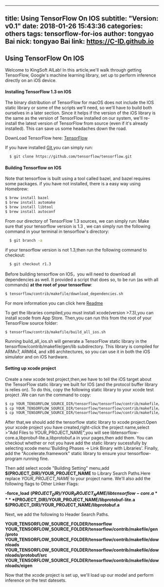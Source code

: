 
---
title: Using TensorFlow On IOS
subtitle: "Version: v0.1"
date: 2018-01-26 15:43:36
categories: others
tags: tensorflow-for-ios
author: tongyao Bai
nick: tongyao Bai
link: https://C-ID.github.io
---

## Using TensorFlow On IOS

Welcome to KingSoft AILab! In this article,we'll walk through getting TensorFlow, Google's machine learning library, set up to perform inference directly on an iOS device.

#### Installing TensorFlow 1.3 on IOS

The binary distribution of TensorFlow for macOS does not include the IOS static library or some of the scripts we'll need, so we'll have to build both ourselves in a later section. Since it helps if the version of the iOS library is the same as the version of TensorFlow installed on our system, we'll re-install the latest version of TensorFlow from source (even if it's already installed). This can save us some headaches down the road.

DownLoad TensorFlow here: [TensorFlow](https://github.com/tensorflow/tensorflow)

If you have installed [Git](https://git-scm.com),you can simply run:
```bash
  $ git clone https://github.com/tensorflow/tensorflow.git
```

#### Building Tensorflow on IOS
Note that tensorflow is built using a tool called bazel, and bazel requires some packages. if you have not installed, there is a easy way using Homebrew:
```bash
$ brew install bazel
$ brew install automake
$ brew install libtool
$ brew install autoconf
```
From our directory of TensorFlow 1.3 sources, we can simply run:
  Make sure that your tensorflow version is 1.3 , we can simply run the following command in your terminal in tensorflow's directory:
```bash
  $ git branch -a
```
  if your tensorflow version is not 1.3,then run the following command to checkout:
```bash
  $ git checkout r1.3
```
Before building tensorflow on IOS，you will need to download all dependencies as well. It provided a script that does so, to be run (as with all commands) **at the root of your tensorflow**:

```bash
$ tensorflow/contrib/makefile/download_dependencies.sh
```

For more information you can click here [Readme](https://github.com/tensorflow/tensorflow/tree/master/tensorflow/contrib/makefile)


To get the libraries compiled,you must install xcode(version >7.3),you can install xcode from App Store.
Then,you can run this from the root of your TensorFlow source folder:

```bash
$ tensorflow/contrib/makefile/build_all_ios.sh
```

Running build_all_ios.sh will generate a TensorFlow static library in the tensorflow/contrib/makefile/gen/lib subdirectory. This library is compiled for ARMv7, ARM64, and x86 architectures, so you can use it in both the iOS simulator and on iOS hardware.

#### Setting up xcode project

Create a new xcode test project,then,we have to tell the iOS target about the TensorFlow static library we built for IOS (and the protocol buffer library is relies on). To do this, copy the following static library to your xcode test project .We can run the command to copy:

```bash
$ cp YOUR_TENSORFLOW_SOURCE_DIR/tensorflow/tensorflow/contrib/makefile/gen/lib/libtensorflow-core.a YOUR_XCODE_PROJECT_DIR/
$ cp YOUR_TENSORFLOW_SOURCE_DIR/tensorflow/tensorflow/contrib/makefile/gen/protobuf_ios/lib/libprotobuf-lite.a YOUR_XCODE_PROJECT_DIR/
$ cp YOUR_TENSORFLOW_SOURCE_DIR/tensorflow/tensorflow/contrib/makefile/gen/protobuf_ios/lib/libprotobuf.a YOUR_XCODE_PROJECT_DIR/
```

After that,we should add the tensorflow static library to xcode project.Open your xcode project you have created,right-click the project name,select >"Add Files to YOUR_PROJECT_NAME",you will see libtensorflow-core.a,libprobuf-lite.a,libprotobuf.a in your pages,then add them. You can checkout whether or not you have add the static library sucessfully by selecting xcode menu:'Building Phases -> Link Binary with Libraries'. Finally, add the "Accelerate.framework" static library to ensure your tensorflow-program running fine.


Then add select xcode "Building Setting" menu,add **$(PROJECT_DIR)/YOUR_PROJECT_NAME** to Library Search Paths.Here replace *YOUR_PROJECT_NAME* to your project name. We'll also add the following flags to Other Linker Flags:

**-force_load**
**$(PROJECT_DIR)/YOUR_PROJECT_NAME/libtensorflow-core.a**
**$(PROJECT_DIR)/YOUR_PROJECT_NAME/libprotobuf-lite.a**
**$(PROJECT_DIR)/YOUR_PROJECT_NAME/libprotobuf.a**

Next, we add the following to Header Search Paths.

**YOUR_TENSORFLOW_SOURCE_FOLDER/tensorflow**
**YOUR_TENSORFLOW_SOURCE_FOLDER/tensorflow/contrib/makefile/gen/proto**
**YOUR_TENSORFLOW_SOURCE_FOLDER/tensorflow/contrib/makefile/downloads**
**YOUR_TENSORFLOW_SOURCE_FOLDER/tensorflow/contrib/makefile/downloads/protobuf/src**
**YOUR_TENSORFLOW_SOURCE_FOLDER/tensorflow/contrib/makefile/downloads/eigen**

Now that the xcode project is set up, we'll load up our model and perform inference on the test datesets.
